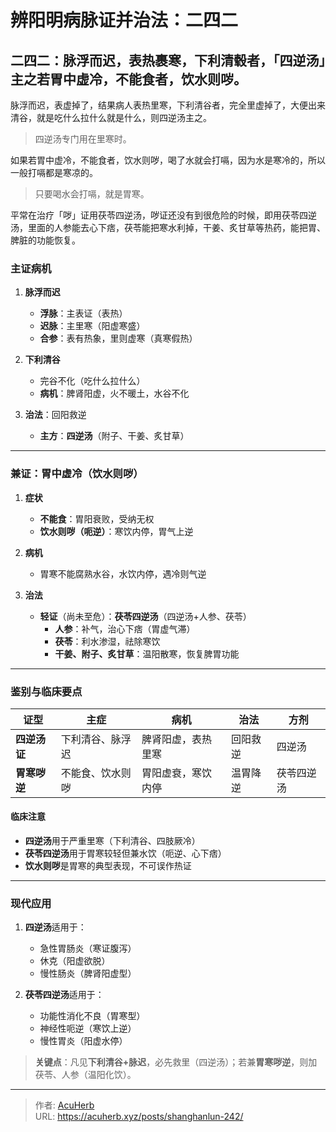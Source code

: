 # 辨阳明病脉证并治法：二四二


## 二四二：脉浮而迟，表热裹寒，下利清毂者，「四逆汤」主之若胃中虚冷，不能食者，饮水则哕。

<!--more-->

脉浮而迟，表虚掉了，结果病人表热里寒，下利清谷者，完全里虚掉了，大便出来清谷，就是吃什么拉什么就是什么，则四逆汤主之。

> 四逆汤专门用在里寒时。

如果若胃中虚冷，不能食者，饮水则哕，喝了水就会打嗝，因为水是寒冷的，所以一般打嗝都是寒凉的。

> 只要喝水会打嗝，就是胃寒。

平常在治疗「哕」证用茯苓四逆汤，哕证还没有到很危险的时候，即用茯苓四逆汤，里面的人参能去心下痞，茯苓能把寒水利掉，干姜、炙甘草等热药，能把胃、脾脏的功能恢复。

### **主证病机**  
1. **脉浮而迟**  
   - **浮脉**：主表证（表热）  
   - **迟脉**：主里寒（阳虚寒盛）  
   - **合参**：表有热象，里则虚寒（真寒假热）  

2. **下利清谷**  
   - 完谷不化（吃什么拉什么）  
   - **病机**：脾肾阳虚，火不暖土，水谷不化  

3. **治法**：回阳救逆  
   - **主方**：**四逆汤**（附子、干姜、炙甘草）  

---

### **兼证：胃中虚冷（饮水则哕）**  
1. **症状**  
   - **不能食**：胃阳衰败，受纳无权  
   - **饮水则哕（呃逆）**：寒饮内停，胃气上逆  

2. **病机**  
   - 胃寒不能腐熟水谷，水饮内停，遇冷则气逆  

3. **治法**  
   - **轻证**（尚未至危）：**茯苓四逆汤**（四逆汤+人参、茯苓）  
     - **人参**：补气，治心下痞（胃虚气滞）  
     - **茯苓**：利水渗湿，祛除寒饮  
     - **干姜、附子、炙甘草**：温阳散寒，恢复脾胃功能  

---

### **鉴别与临床要点**  
| **证型** | **主症** | **病机** | **治法** | **方剂** |  
|-----------|----------------|----------------|----------------|----------------|  
| **四逆汤证** | 下利清谷、脉浮迟 | 脾肾阳虚，表热里寒 | 回阳救逆 | 四逆汤 |  
| **胃寒哕逆** | 不能食、饮水则哕 | 胃阳虚衰，寒饮内停 | 温胃降逆 | 茯苓四逆汤 |  

#### **临床注意**  
- **四逆汤**用于严重里寒（下利清谷、四肢厥冷）  
- **茯苓四逆汤**用于胃寒较轻但兼水饮（呃逆、心下痞）  
- **饮水则哕**是胃寒的典型表现，不可误作热证  

---

### **现代应用**  
1. **四逆汤**适用于：  
   - 急性胃肠炎（寒证腹泻）  
   - 休克（阳虚欲脱）  
   - 慢性肠炎（脾肾阳虚型）  

2. **茯苓四逆汤**适用于：  
   - 功能性消化不良（胃寒型）  
   - 神经性呃逆（寒饮上逆）  
   - 慢性胃炎（阳虚水停）  

> **关键点**：凡见**下利清谷+脉迟**，必先救里（四逆汤）；若兼**胃寒哕逆**，则加茯苓、人参（温阳化饮）。

---

> 作者: [AcuHerb](https://acuherb.xyz)  
> URL: https://acuherb.xyz/posts/shanghanlun-242/  

